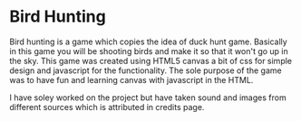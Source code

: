 # Bird Hunting

Bird hunting is a game which copies the idea of duck hunt game. Basically in this game you will be shooting birds and make it so that it won't go up in the sky. This game was created using HTML5 canvas a bit of css for simple design and javascript for the functionality. The sole purpose of the game was to have fun and learning canvas with javascript in the HTML.

I have soley worked on the project but have taken sound and images from different sources which is attributed in credits page.
